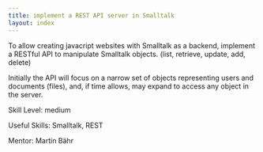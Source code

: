 ```yaml
---
title: implement a REST API server in Smalltalk
layout: index
---
```

To allow creating javacript websites with Smalltalk as a backend, implement a RESTful API to manipulate Smalltalk objects. (list, retrieve, update, add, delete)

Initially the API will focus on a narrow set of objects representing users and documents (files), and, if time allows, may expand to access any object in the server.

Skill Level: medium

Useful Skills: Smalltalk, REST

Mentor: Martin Bähr
